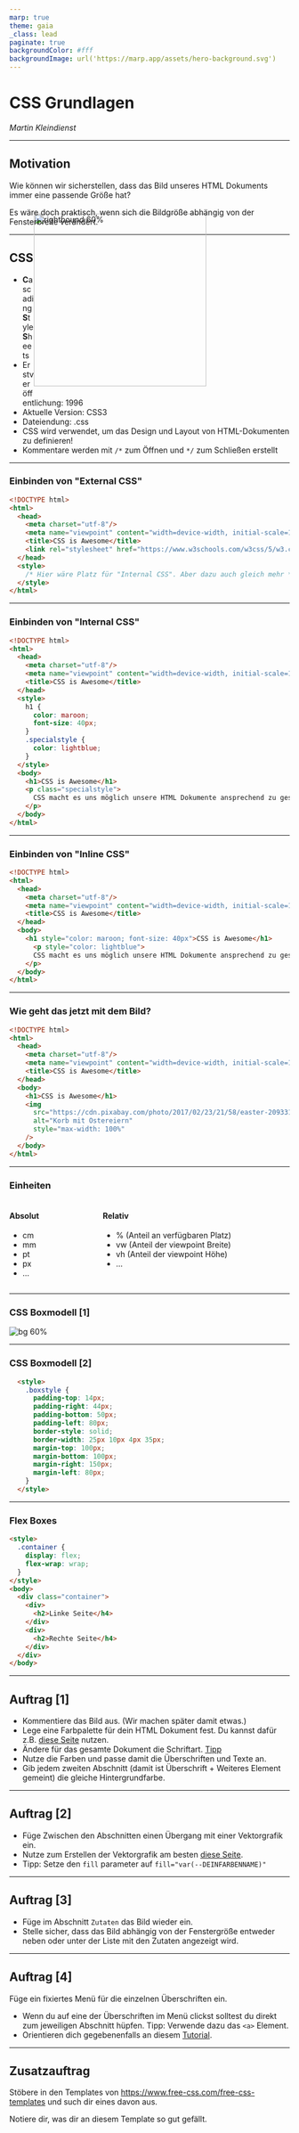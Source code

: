 ```yaml
---
marp: true
theme: gaia
_class: lead
paginate: true
backgroundColor: #fff
backgroundImage: url('https://marp.app/assets/hero-background.svg')
---
```


<style>
  img[alt~="rightbound"] {
    margin-top: -124px;
    height: 310px;
    margin-right: 150px;
    }
</style>

# CSS Grundlagen

_Martin Kleindienst_

<!--_paginate: false -->

---

## Motivation

Wie können wir sicherstellen, dass das Bild unseres HTML Dokuments immer eine passende Größe hat?

Es wäre doch praktisch, wenn sich die Bildgröße abhängig von der Fensterbreite verändert.

---

## CSS

<div style='float:right'>

  ![rightbound 60%](images/css_logo.svg)

</div>

- **C**ascading **S**tyle **S**heets
- Erstveröffentlichung: 1996
- Aktuelle Version: CSS3
- Dateiendung: .css
- CSS wird verwendet, um das Design und Layout von HTML-Dokumenten zu definieren!
- Kommentare werden mit `/*` zum Öffnen und `*/` zum Schließen erstellt

---

### Einbinden von "External CSS"

``` html
<!DOCTYPE html>
<html>
  <head>
    <meta charset="utf-8"/>
    <meta name="viewpoint" content="width=device-width, initial-scale=1.0"/>
    <title>CSS is Awesome</title>
    <link rel="stylesheet" href="https://www.w3schools.com/w3css/5/w3.css">
  </head>
  <style>
    /* Hier wäre Platz für "Internal CSS". Aber dazu auch gleich mehr */
  </style>
</html>
```

---

### Einbinden von "Internal CSS"

``` html
<!DOCTYPE html>
<html>
  <head>
    <meta charset="utf-8"/>
    <meta name="viewpoint" content="width=device-width, initial-scale=1.0"/>
    <title>CSS is Awesome</title>
  </head>
  <style>
    h1 {
      color: maroon;
      font-size: 40px;
    }
    .specialstyle {
      color: lightblue;
    }
  </style>
  <body>
    <h1>CSS is Awesome</h1>
    <p class="specialstyle">
      CSS macht es uns möglich unsere HTML Dokumente ansprechend zu gestalten.
    </p>
  </body>
</html>
```

---

### Einbinden von "Inline CSS"

``` html
<!DOCTYPE html>
<html>
  <head>
    <meta charset="utf-8"/>
    <meta name="viewpoint" content="width=device-width, initial-scale=1.0"/>
    <title>CSS is Awesome</title>
  </head>
  <body>
    <h1 style="color: maroon; font-size: 40px">CSS is Awesome</h1>
      <p style="color: lightblue">
      CSS macht es uns möglich unsere HTML Dokumente ansprechend zu gestalten.
    </p>
  </body>
</html>
```

---

### Wie geht das jetzt mit dem Bild?

``` html
<!DOCTYPE html>
<html>
  <head>
    <meta charset="utf-8"/>
    <meta name="viewpoint" content="width=device-width, initial-scale=1.0"/>
    <title>CSS is Awesome</title>
  </head>
  <body>
    <h1>CSS is Awesome</h1>
    <img
      src="https://cdn.pixabay.com/photo/2017/02/23/21/58/easter-2093315_960_720.jpg"
      alt="Korb mit Ostereiern"
      style="max-width: 100%"
    />
  </body>
</html>
```

---

### Einheiten

<div style="display: flex">
  <div style="flex: 1">
    <h4>Absolut</h4>
    <ul>
      <li>cm</li>
      <li>mm</li>
      <li>pt</li>
      <li>px</li>
      <li>...</li>
    </ul>
  </div>
  <div style="flex: 2">
    <h4>Relativ</h4>
    <ul>
      <li>% (Anteil an verfügbaren Platz)</li>
      <li>vw (Anteil der viewpoint Breite)</li>
      <li>vh (Anteil  der viewpoint Höhe)</li>
      <li>...</li>
    </ul>
  </div>
</div>

<!-- _footer: https://web.dev/learn/css/sizing -->

---

### CSS Boxmodell [1]

![bg 60%](images/Boxmodell-detail.svg)

<!-- _footer: https://en.wikipedia.org/wiki/CSS_box_model#/media/File:Boxmodell-detail.png -->

---

### CSS Boxmodell [2]

``` html
  <style>
    .boxstyle {
      padding-top: 14px;
      padding-right: 44px;
      padding-bottom: 50px;
      padding-left: 80px;
      border-style: solid;
      border-width: 25px 10px 4px 35px;
      margin-top: 100px;
      margin-bottom: 100px;
      margin-right: 150px;
      margin-left: 80px;
    }
  </style>
```

---

### Flex Boxes

``` html
<style>
  .container {
    display: flex;
    flex-wrap: wrap;
  }
</style>
<body>
  <div class="container">
    <div>
      <h2>Linke Seite</h4>
    </div>
    <div>
      <h2>Rechte Seite</h4>
    </div>
  </div>
</body>
```

---

## Auftrag [1]

- Kommentiere das Bild aus. (Wir machen später damit etwas.)
- Lege eine Farbpalette für dein HTML Dokument fest. Du kannst dafür z.B. [diese Seite](https://www.realtimecolors.com/) nutzen.
- Ändere für das gesamte Dokument die Schriftart. [Tipp](https://www.w3docs.com/snippets/css/how-to-apply-global-font-to-the-entire-html-document.html)
- Nutze die Farben und passe damit die Überschriften und Texte an.
- Gib jedem zweiten Abschnitt (damit ist Überschrift + Weiteres Element gemeint) die gleiche Hintergrundfarbe.

---

## Auftrag [2]

- Füge Zwischen den Abschnitten einen Übergang mit einer Vektorgrafik ein.
- Nutze zum Erstellen der Vektorgrafik am besten [diese Seite](https://yqnn.github.io/svg-path-editor/#P=M_0_120_L_120_101.2_C_240_82.8_480_45.2_720_54.8_C_960_64_1200_120_1440_169.2_C_1680_218.8_1920_261.2_2160_296.8_C_2400_332_2640_360_2880_313.2_C_3120_266.8_3360_145.2_3480_84.8_L_3600_24_V_380_H_0_Z).
- Tipp: Setze den `fill` parameter auf `fill="var(--DEINFARBENNAME)"`

---

## Auftrag [3]

- Füge im Abschnitt ``Zutaten`` das Bild wieder ein.
- Stelle sicher, dass das Bild abhängig von der Fenstergröße entweder neben oder unter der Liste mit den Zutaten angezeigt wird.

---

## Auftrag [4]

Füge ein fixiertes Menü für die einzelnen Überschriften ein.

- Wenn du auf eine der Überschriften im Menü clickst solltest du direkt zum jeweiligen Abschnitt hüpfen.
Tipp: Verwende dazu das ``<a>`` Element.
- Orientieren dich gegebenenfalls an diesem [Tutorial](https://www.w3schools.com/howto/howto_css_fixed_menu.asp).

---

## Zusatzauftrag

Stöbere in den Templates von
<https://www.free-css.com/free-css-templates>
und such dir eines davon aus.

Notiere dir, was dir an diesem Template so gut gefällt.

